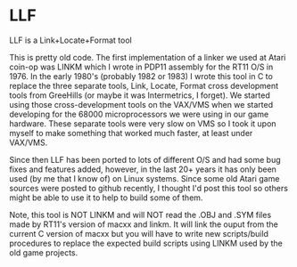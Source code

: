 # LLF
LLF is a Link+Locate+Format tool

This is pretty old code. The first implementation of a linker we used at Atari coin-op was LINKM which I wrote in PDP11 assembly for the RT11 O/S in 1976. In the early 1980's (probably 1982 or 1983) I wrote this tool in C to replace the three separate tools, Link, Locate, Format cross development tools from GreeHills (or maybe it was Intermetrics, I forget). We started using those cross-development tools on the VAX/VMS when we started developing for the 68000 microprocessors we were using in our game hardware. These separate tools were very slow on VMS so I took it upon myself to make something that worked much faster, at least under VAX/VMS.

Since then LLF has been ported to lots of different O/S and had some bug fixes and features added, however, in the last 20+ years it has only been used (by me that I know of) on Linux systems. Since some old Atari game sources were posted to github recently, I thought I'd post this tool so others might be able to use it to help to build some of them.

Note, this tool is NOT LINKM and will NOT read the .OBJ and .SYM files made by RT11's version of macxx and linkm. It will link the ouput from the current C version of macxx but you will have to write new scripts/build procedures to replace the expected build scripts using LINKM used by the old game projects.
